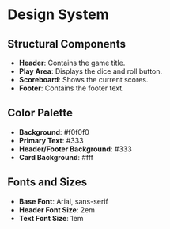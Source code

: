# Design System

## Structural Components
- **Header**: Contains the game title.
- **Play Area**: Displays the dice and roll button.
- **Scoreboard**: Shows the current scores.
- **Footer**: Contains the footer text.

## Color Palette
- **Background**: #f0f0f0
- **Primary Text**: #333
- **Header/Footer Background**: #333
- **Card Background**: #fff

## Fonts and Sizes
- **Base Font**: Arial, sans-serif
- **Header Font Size**: 2em
- **Text Font Size**: 1em
